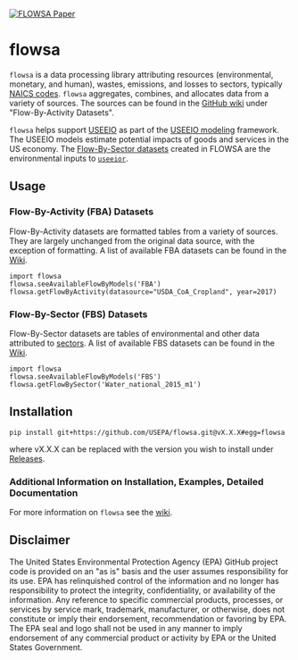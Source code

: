 <!-- badges: start -->
[![FLOWSA Paper](http://img.shields.io/badge/FLOWSA%20Paper-10.3390/app12115742-blue.svg)](https://doi.org/10.3390/app12115742)
<!-- badges: end -->

# flowsa
`flowsa` is a data processing library attributing resources (environmental, 
monetary, and human), wastes, emissions, and losses to sectors, typically 
[NAICS codes](https://www.census.gov/naics/). `flowsa` aggregates, combines,
and allocates data from a variety of sources. The sources can be found in the 
[GitHub wiki](https://github.com/USEPA/flowsa/wiki/Available-Data#flow-by-activity-datasets) 
under "Flow-By-Activity Datasets".

`flowsa` helps support 
[USEEIO](https://www.epa.gov/land-research/us-environmentally-extended-input-output-useeio-technical-content) 
as part of the [USEEIO modeling](https://www.epa.gov/land-research/us-environmentally-extended-input-output-useeio-models) 
framework. The USEEIO models estimate potential impacts of goods and 
services in the US economy. The 
[Flow-By-Sector datasets](https://github.com/USEPA/flowsa/wiki/Available-Data#flow-by-sector-datasets) 
created in FLOWSA are the environmental inputs to 
[`useeior`](https://github.com/USEPA/useeior).

## Usage
### Flow-By-Activity (FBA) Datasets
Flow-By-Activity datasets are formatted tables from a variety of sources. 
They are largely unchanged from the original data source, with the 
exception of formatting. A list of available FBA datasets can be found in 
the [Wiki](https://github.com/USEPA/flowsa/wiki/Available-Data#flow-by-activity-datasets).

`import flowsa` \
`flowsa.seeAvailableFlowByModels('FBA')` \
`flowsa.getFlowByActivity(datasource="USDA_CoA_Cropland", year=2017)`

### Flow-By-Sector (FBS) Datasets
Flow-By-Sector datasets are tables of environmental and other data 
attributed to [sectors](https://www.census.gov/naics/). A list of available 
FBS datasets can be found in the [Wiki](https://github.com/USEPA/flowsa/wiki/Available-Data#flow-by-sector-datasets).

`import flowsa` \
`flowsa.seeAvailableFlowByModels('FBS')` \
`flowsa.getFlowBySector('Water_national_2015_m1')`

## Installation
`pip install git+https://github.com/USEPA/flowsa.git@vX.X.X#egg=flowsa`

where vX.X.X can be replaced with the version you wish to install under 
[Releases](https://github.com/USEPA/flowsa/releases).

### Additional Information on Installation, Examples, Detailed Documentation
For more information on `flowsa` see the [wiki](https://github.com/USEPA/flowsa/wiki).

## Disclaimer

The United States Environmental Protection Agency (EPA) GitHub project code 
is provided on an "as is" basis and the user assumes responsibility for its 
use. EPA has relinquished control of the information and no longer has 
responsibility to protect the integrity, confidentiality, or availability 
of the information. Any reference to specific commercial products, 
processes, or services by service mark, trademark, manufacturer, or 
otherwise, does not constitute or imply their endorsement, recommendation 
or favoring by EPA. The EPA seal and logo shall not be used in any manner 
to imply endorsement of any commercial product or activity by EPA or
the United States Government.
